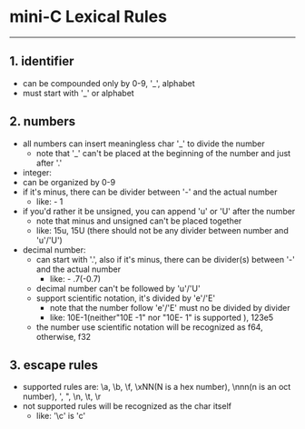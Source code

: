 # mini-C Lexical Rules
----
## 1. identifier
  - can be compounded only by 0-9, '_', alphabet
  - must start with '_' or alphabet

## 2. numbers
  - all numbers can insert meaningless char '_' to divide the number
    - note that '_' can't be placed at the beginning of the number and just after '.'
  - integer:
   - can be organized by 0-9
   - if it's minus, there can be divider between '-' and the actual number
      - like: -  1
   - if you'd rather it be unsigned, you can append 'u' or 'U' after the number
      - note that minus and unsigned can't be placed together
      - like: 15u, 15U (there should not be any divider between number and 'u'/'U')
  - decimal number:
    - can start with '.', also if it's minus, there can be divider(s) between '-' and the actual number
        - like: - .7(-0.7)
    - decimal number can't be followed by 'u'/'U'
    - support scientific notation, it's divided by 'e'/'E'
        - note that the number follow 'e'/'E' must no be divided by divider
        - like: 10E-1(neither"10E -1" nor "10E- 1" is supported ), 123e5
    - the number use scientific notation will be recognized as f64,
    otherwise, f32

## 3. escape rules
  - supported rules are: \a, \b, \f, \xNN(N is a hex number),
  \nnn(n is an oct number), \', \", \n, \t, \r
  - not supported rules will be recognized as the char itself
      - like: '\c' is 'c'

